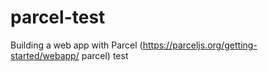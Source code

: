 # parcel-test
Building a web app with Parcel (https://parceljs.org/getting-started/webapp/ parcel) test

